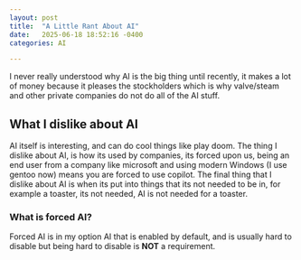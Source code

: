 ```yaml
---
layout: post
title:  "A Little Rant About AI"
date:   2025-06-18 18:52:16 -0400
categories: AI

---
```


I never really understood why AI is the big thing until recently, it makes a lot of money because it pleases the stockholders which is why valve/steam and other private companies do not do all of the AI stuff.

## What I dislike about AI

AI itself is interesting, and can do cool things like play doom. The thing I dislike about AI, is how its used by companies, its forced upon us, being an end user from a company like microsoft and using modern Windows (I use gentoo now) means you are forced to use copilot. The final thing that I dislike about AI is when its put into things that its not needed to be in, for example a toaster, its not needed, AI is not needed for a toaster.

### What is forced AI?

Forced AI is in my option AI that is enabled by default, and is usually hard to disable but being hard to disable is **NOT** a requirement.